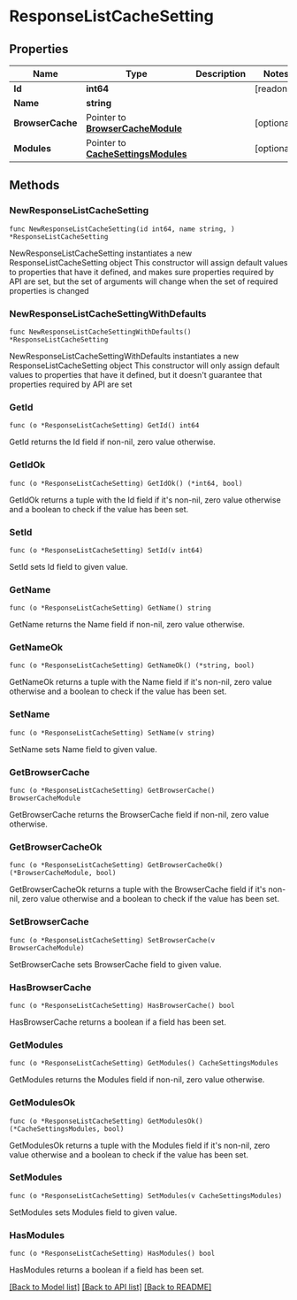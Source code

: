 # ResponseListCacheSetting

## Properties

Name | Type | Description | Notes
------------ | ------------- | ------------- | -------------
**Id** | **int64** |  | [readonly] 
**Name** | **string** |  | 
**BrowserCache** | Pointer to [**BrowserCacheModule**](BrowserCacheModule.md) |  | [optional] 
**Modules** | Pointer to [**CacheSettingsModules**](CacheSettingsModules.md) |  | [optional] 

## Methods

### NewResponseListCacheSetting

`func NewResponseListCacheSetting(id int64, name string, ) *ResponseListCacheSetting`

NewResponseListCacheSetting instantiates a new ResponseListCacheSetting object
This constructor will assign default values to properties that have it defined,
and makes sure properties required by API are set, but the set of arguments
will change when the set of required properties is changed

### NewResponseListCacheSettingWithDefaults

`func NewResponseListCacheSettingWithDefaults() *ResponseListCacheSetting`

NewResponseListCacheSettingWithDefaults instantiates a new ResponseListCacheSetting object
This constructor will only assign default values to properties that have it defined,
but it doesn't guarantee that properties required by API are set

### GetId

`func (o *ResponseListCacheSetting) GetId() int64`

GetId returns the Id field if non-nil, zero value otherwise.

### GetIdOk

`func (o *ResponseListCacheSetting) GetIdOk() (*int64, bool)`

GetIdOk returns a tuple with the Id field if it's non-nil, zero value otherwise
and a boolean to check if the value has been set.

### SetId

`func (o *ResponseListCacheSetting) SetId(v int64)`

SetId sets Id field to given value.


### GetName

`func (o *ResponseListCacheSetting) GetName() string`

GetName returns the Name field if non-nil, zero value otherwise.

### GetNameOk

`func (o *ResponseListCacheSetting) GetNameOk() (*string, bool)`

GetNameOk returns a tuple with the Name field if it's non-nil, zero value otherwise
and a boolean to check if the value has been set.

### SetName

`func (o *ResponseListCacheSetting) SetName(v string)`

SetName sets Name field to given value.


### GetBrowserCache

`func (o *ResponseListCacheSetting) GetBrowserCache() BrowserCacheModule`

GetBrowserCache returns the BrowserCache field if non-nil, zero value otherwise.

### GetBrowserCacheOk

`func (o *ResponseListCacheSetting) GetBrowserCacheOk() (*BrowserCacheModule, bool)`

GetBrowserCacheOk returns a tuple with the BrowserCache field if it's non-nil, zero value otherwise
and a boolean to check if the value has been set.

### SetBrowserCache

`func (o *ResponseListCacheSetting) SetBrowserCache(v BrowserCacheModule)`

SetBrowserCache sets BrowserCache field to given value.

### HasBrowserCache

`func (o *ResponseListCacheSetting) HasBrowserCache() bool`

HasBrowserCache returns a boolean if a field has been set.

### GetModules

`func (o *ResponseListCacheSetting) GetModules() CacheSettingsModules`

GetModules returns the Modules field if non-nil, zero value otherwise.

### GetModulesOk

`func (o *ResponseListCacheSetting) GetModulesOk() (*CacheSettingsModules, bool)`

GetModulesOk returns a tuple with the Modules field if it's non-nil, zero value otherwise
and a boolean to check if the value has been set.

### SetModules

`func (o *ResponseListCacheSetting) SetModules(v CacheSettingsModules)`

SetModules sets Modules field to given value.

### HasModules

`func (o *ResponseListCacheSetting) HasModules() bool`

HasModules returns a boolean if a field has been set.


[[Back to Model list]](../README.md#documentation-for-models) [[Back to API list]](../README.md#documentation-for-api-endpoints) [[Back to README]](../README.md)


